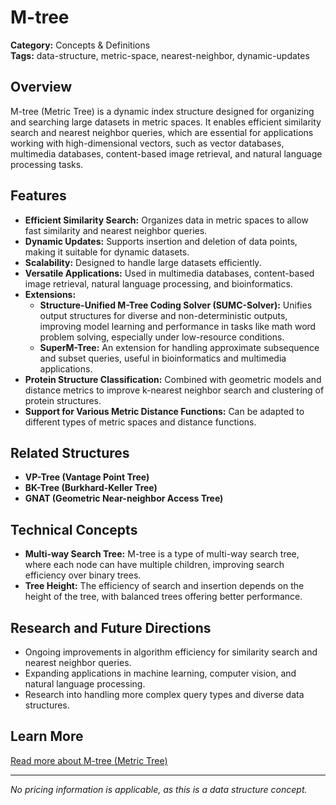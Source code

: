 # M-tree

**Category:** Concepts & Definitions  
**Tags:** data-structure, metric-space, nearest-neighbor, dynamic-updates

## Overview
M-tree (Metric Tree) is a dynamic index structure designed for organizing and searching large datasets in metric spaces. It enables efficient similarity search and nearest neighbor queries, which are essential for applications working with high-dimensional vectors, such as vector databases, multimedia databases, content-based image retrieval, and natural language processing tasks.

## Features
- **Efficient Similarity Search:** Organizes data in metric spaces to allow fast similarity and nearest neighbor queries.
- **Dynamic Updates:** Supports insertion and deletion of data points, making it suitable for dynamic datasets.
- **Scalability:** Designed to handle large datasets efficiently.
- **Versatile Applications:** Used in multimedia databases, content-based image retrieval, natural language processing, and bioinformatics.
- **Extensions:**
  - **Structure-Unified M-Tree Coding Solver (SUMC-Solver):** Unifies output structures for diverse and non-deterministic outputs, improving model learning and performance in tasks like math word problem solving, especially under low-resource conditions.
  - **SuperM-Tree:** An extension for handling approximate subsequence and subset queries, useful in bioinformatics and multimedia applications.
- **Protein Structure Classification:** Combined with geometric models and distance metrics to improve k-nearest neighbor search and clustering of protein structures.
- **Support for Various Metric Distance Functions:** Can be adapted to different types of metric spaces and distance functions.

## Related Structures
- **VP-Tree (Vantage Point Tree)**
- **BK-Tree (Burkhard-Keller Tree)**
- **GNAT (Geometric Near-neighbor Access Tree)**

## Technical Concepts
- **Multi-way Search Tree:** M-tree is a type of multi-way search tree, where each node can have multiple children, improving search efficiency over binary trees.
- **Tree Height:** The efficiency of search and insertion depends on the height of the tree, with balanced trees offering better performance.

## Research and Future Directions
- Ongoing improvements in algorithm efficiency for similarity search and nearest neighbor queries.
- Expanding applications in machine learning, computer vision, and natural language processing.
- Research into handling more complex query types and diverse data structures.

## Learn More
[Read more about M-tree (Metric Tree)](https://www.activeloop.ai/resources/glossary/m-tree-metric-tree/)

---

*No pricing information is applicable, as this is a data structure concept.*
